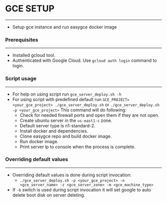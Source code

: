 # GCE SETUP
-----------

  * Setup gce instance and run easygce docker image

### Prerequisites
-----------------

  * Installed gcloud tool.
  * Authenticated with Google Cloud. Use `gcloud auth login` command to login.

### Script usage
----------------

  * For help on using script run `gce_server_deploy.sh -h`
  * For using script with predefined default run `GCE_PROJECT=<your_gce_project> ./gce_server_deploy.sh` or `./gce_server_deploy.sh -p <your_gce_project>` This command will do following:
    * Check for needed firewall ports and open them if they are not open.
    * Create ubuntu server in the `us-east1-c` zone.
    * Default server type is n1-standard-2.
    * Install docker and dependencies.
    * Clone easygce repo and build docker image.
    * Run docker image.
    * Print server ip to console when the process is complete.
  
### Overriding default values
-----------------------------

  * Overriding default values is done during script invocation:
    * `./gce_server_deploy.sh -p <your_gce_project> -n <gce_server_name> -z <gce_server_zone> -m <gce_machine_type>`
  * If `-b` switch is used during script invocation it will set google to auto delete boot disk on server deleting.
